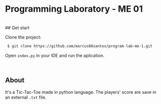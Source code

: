 # Programming Laboratory - ME 01
<br>
## Get start

Clone the project:

```bash
 $ git clone https://github.com/marcus88santos/program-lab-me-1.git
```

Open ```index.py``` in your IDE and run the aplication.

<br>

## About

It's a Tic-Tac-Toe made in python language. The players' score are save in an external ```.txt``` file.
